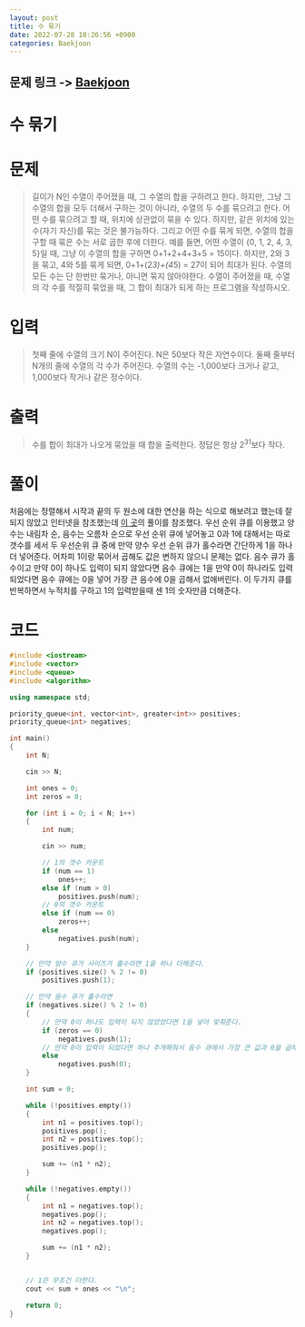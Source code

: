 ```yaml
---
layout: post
title: 수 묶기
date: 2022-07-28 10:26:56 +0900
categories: Baekjoon
---
```


## 문제 링크 -> [Baekjoon](https://www.acmicpc.net/problem/1744)
# 수 묶기

# 문제
> 길이가 N인 수열이 주어졌을 때, 그 수열의 합을 구하려고 한다. 하지만, 그냥 그 수열의 합을 모두 더해서 구하는 것이 아니라, 수열의 두 수를 묶으려고 한다. 어떤 수를 묶으려고 할 때, 위치에 상관없이 묶을 수 있다. 하지만, 같은 위치에 있는 수(자기 자신)를 묶는 것은 불가능하다. 그리고 어떤 수를 묶게 되면, 수열의 합을 구할 때 묶은 수는 서로 곱한 후에 더한다.
예를 들면, 어떤 수열이 {0, 1, 2, 4, 3, 5}일 때, 그냥 이 수열의 합을 구하면 0+1+2+4+3+5 = 15이다. 하지만, 2와 3을 묶고, 4와 5를 묶게 되면, 0+1+(2*3)+(4*5) = 27이 되어 최대가 된다.
수열의 모든 수는 단 한번만 묶거나, 아니면 묶지 않아야한다.
수열이 주어졌을 때, 수열의 각 수를 적절히 묶었을 때, 그 합이 최대가 되게 하는 프로그램을 작성하시오.

# 입력
> 첫째 줄에 수열의 크기 N이 주어진다. N은 50보다 작은 자연수이다. 둘째 줄부터 N개의 줄에 수열의 각 수가 주어진다. 수열의 수는 -1,000보다 크거나 같고, 1,000보다 작거나 같은 정수이다.

# 출력
> 수를 합이 최대가 나오게 묶었을 때 합을 출력한다. 정답은 항상 2<sup>31</sup>보다 작다.

# 풀이
처음에는 정렬해서 시작과 끝의 두 원소에 대한 연산을 하는 식으로 해보려고 했는데 잘 되지 않았고 인터넷을 참조했는데 [이 곳](https://jaimemin.tistory.com/723)의 풀이를 참조했다. 우선 순위 큐를 이용했고 양수는 내림차 순, 음수는 오름차 순으로 우선 순위 큐에 넣어놓고 0과 1에 대해서는 따로 갯수를 세서 두 우선순위 큐 중에 만약 양수 우선 순위 큐가 홀수라면 간단하게 1을 하나 더 넣어준다. 어차피 1이랑 묶어서 곱해도 값은 변하지 않으니 문제는 없다. 음수 큐가 홀수이고 만약 0이 하나도 입력이 되지 않았다면 음수 큐에는 1을 만약 0이 하나라도 입력되었다면 음수 큐에는 0을 넣어 가장 큰 음수에 0을 곱해서 없애버린다. 이 두가지 큐를 반복하면서 누적치를 구하고 1의 입력받을때 센 1의 숫자만큼 더해준다.

# 코드
```c++
#include <iostream>
#include <vector>
#include <queue>
#include <algorithm>

using namespace std;

priority_queue<int, vector<int>, greater<int>> positives;
priority_queue<int> negatives;

int main()
{
	int N;

	cin >> N;

	int ones = 0;
	int zeros = 0;

	for (int i = 0; i < N; i++)
	{
		int num;

		cin >> num;

        // 1의 갯수 카운트
		if (num == 1)
			ones++;
		else if (num > 0)
			positives.push(num);
        // 0의 갯수 카운트
		else if (num == 0)
			zeros++;
		else
			negatives.push(num);
	}

    // 만약 양수 큐가 사이즈가 홀수라면 1을 하나 더해준다.
	if (positives.size() % 2 != 0)
		positives.push(1);

    // 만약 음수 큐가 홀수라면
	if (negatives.size() % 2 != 0)
	{
        // 만약 0이 하나도 입력이 되지 않았었다면 1을 넣어 맞춰준다.
		if (zeros == 0)
			negatives.push(1);
        // 만약 0이 입력이 되었다면 하나 추개해줘서 음수 큐에서 가장 큰 값과 0을 곱해서 없애버린다.
		else
			negatives.push(0);
	}

	int sum = 0;

	while (!positives.empty())
	{
		int n1 = positives.top();
		positives.pop();
		int n2 = positives.top();
		positives.pop();

		sum += (n1 * n2);
	}

	while (!negatives.empty())
	{
		int n1 = negatives.top();
		negatives.pop();
		int n2 = negatives.top();
		negatives.pop();

		sum += (n1 * n2);
	}


    // 1은 무조건 더한다.
	cout << sum + ones << "\n";

	return 0;
}
```